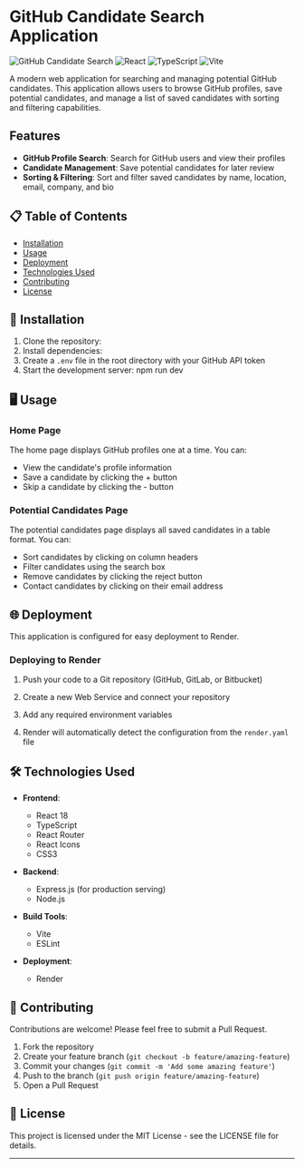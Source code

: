 # GitHub Candidate Search Application

![GitHub Candidate Search](https://img.shields.io/badge/GitHub-Candidate%20Search-blue)
![React](https://img.shields.io/badge/React-18.2.0-61dafb)
![TypeScript](https://img.shields.io/badge/TypeScript-5.2.2-3178c6)
![Vite](https://img.shields.io/badge/Vite-6.2.5-646cff)

A modern web application for searching and managing potential GitHub candidates. This application allows users to browse GitHub profiles, save potential candidates, and manage a list of saved candidates with sorting and filtering capabilities.

## Features

- **GitHub Profile Search**: Search for GitHub users and view their profiles
- **Candidate Management**: Save potential candidates for later review
- **Sorting & Filtering**: Sort and filter saved candidates by name, location, email, company, and bio

## 📋 Table of Contents

- [Installation](#installation)
- [Usage](#usage)
- [Deployment](#deployment)
- [Technologies Used](#technologies-used)
- [Contributing](#contributing)
- [License](#license)

## 🔧 Installation

1. Clone the repository:
2. Install dependencies:
3. Create a `.env` file in the root directory with your GitHub API token
4. Start the development server:
   npm run dev

## 🖥️ Usage

### Home Page

The home page displays GitHub profiles one at a time. You can:

- View the candidate's profile information
- Save a candidate by clicking the + button
- Skip a candidate by clicking the - button

### Potential Candidates Page

The potential candidates page displays all saved candidates in a table format. You can:

- Sort candidates by clicking on column headers
- Filter candidates using the search box
- Remove candidates by clicking the reject button
- Contact candidates by clicking on their email address

## 🌐 Deployment

This application is configured for easy deployment to Render.

### Deploying to Render

1. Push your code to a Git repository (GitHub, GitLab, or Bitbucket)

2. Create a new Web Service and connect your repository

3. Add any required environment variables

4. Render will automatically detect the configuration from the `render.yaml` file

## 🛠️ Technologies Used

- **Frontend**:

  - React 18
  - TypeScript
  - React Router
  - React Icons
  - CSS3

- **Backend**:

  - Express.js (for production serving)
  - Node.js

- **Build Tools**:

  - Vite
  - ESLint

- **Deployment**:
  - Render

## 🤝 Contributing

Contributions are welcome! Please feel free to submit a Pull Request.

1. Fork the repository
2. Create your feature branch (`git checkout -b feature/amazing-feature`)
3. Commit your changes (`git commit -m 'Add some amazing feature'`)
4. Push to the branch (`git push origin feature/amazing-feature`)
5. Open a Pull Request

## 📄 License

This project is licensed under the MIT License - see the LICENSE file for details.

---
